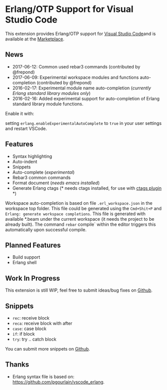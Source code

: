 # Erlang/OTP Support for Visual Studio Code

This extension provides Erlang/OTP support for [Visual Studio Code](https://code.visualstudio.com/)and is available at the [Marketplace](https://marketplace.visualstudio.com/items?itemName=yuce.erlang-otp).

## News

* 2017-06-12: Common used rebar3 commands (contributed by @frepond)
* 2017-06-09: Experimental workspace modules and functions auto-completion (contributed by @frepond)
* 2016-02-17: Experimental module name auto-completion (*currently Erlang standard library modules only*)
* 2016-02-16: Added experimental support for auto-completion of Erlang standard library module functions.

Enable it with:

setting `erlang.enableExperimentalAutoComplete` to `true` in your user settings and restart VSCode.

## Features

* Syntax highlighting
* Auto-indent
* Snippets
* Auto-complete (*experimental*)
* Rebar3 common commands
* Format document (*needs emacs installed*)
* Generate Erlang ctags (* needs ctags installed, for use with [ctags plugin](https://marketplace.visualstudio.com/items?itemName=jtanx.ctagsx) *)

Workspace auto-completion is based on file `.erl_workspace.json` in the workspace top folder. This file could be generated
using the `Cmd+Shit+P` and `Erlang: generate workspace completions`. This file is generated with available *.beam under the current
workspace (it needs the project to be already built). The command `rebar` compile` within the editor triggers this automatically upon successful compile.


## Planned Features

* Build support
* Erlang shell

## Work In Progress

This extension is still WIP, feel free to submit ideas/bug fixes
on [Github](https://github.com/yuce/erlang-vscode/issues).

## Snippets

* `rec`: receive block
* `reca`: receive block with after
* `case`: case block
* `if`: if block
* `try`: try .. catch block

You can submit more snippets on [Github](https://github.com/yuce/erlang-vscode/issues).

## Thanks

* Erlang syntax file is based on: https://github.com/pgourlain/vscode_erlang.
